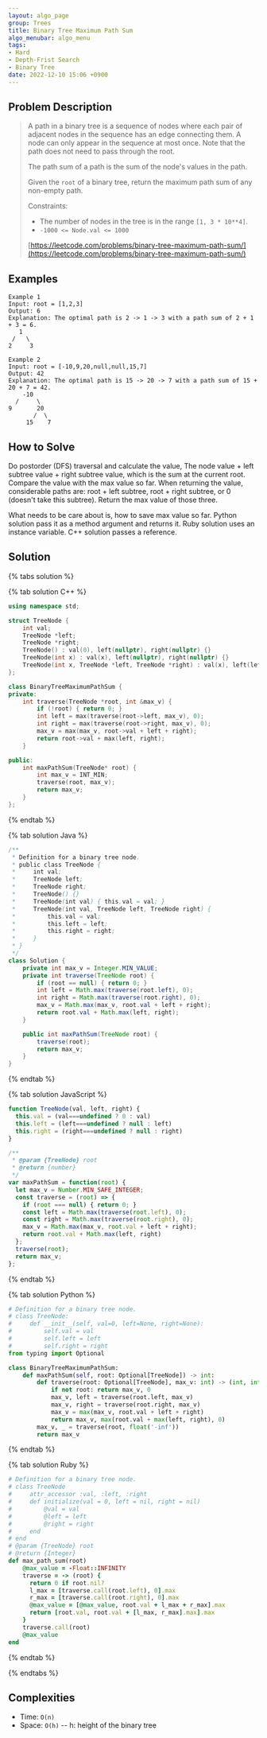 ```yaml
---
layout: algo_page
group: Trees
title: Binary Tree Maximum Path Sum
algo_menubar: algo_menu
tags:
- Hard
- Depth-Frist Search
- Binary Tree
date: 2022-12-10 15:06 +0900
---
```

## Problem Description
> A path in a binary tree is a sequence of nodes where each pair of adjacent nodes in the sequence has an edge
> connecting them. A node can only appear in the sequence at most once. Note that the path does not need to pass
> through the root.
>
> The path sum of a path is the sum of the node's values in the path.
>
> Given the `root` of a binary tree, return the maximum path sum of any non-empty path.
>
>
> Constraints:
> - The number of nodes in the tree is in the range `[1, 3 * 10**4]`.
> - `-1000 <= Node.val <= 1000`
>
> [https://leetcode.com/problems/binary-tree-maximum-path-sum/](https://leetcode.com/problems/binary-tree-maximum-path-sum/)

## Examples
```
Example 1
Input: root = [1,2,3]
Output: 6
Explanation: The optimal path is 2 -> 1 -> 3 with a path sum of 2 + 1 + 3 = 6.
   1
 /   \
2     3
```

```
Example 2
Input: root = [-10,9,20,null,null,15,7]
Output: 42
Explanation: The optimal path is 15 -> 20 -> 7 with a path sum of 15 + 20 + 7 = 42.
    -10
  /     \
9       20
       /  \
     15    7
```

## How to Solve
Do postorder (DFS) traversal and calculate the value, The node value + left subtree value + right subtree value,
which is the sum at the current root.
Compare the value with the max value so far.
When returning the value, considerable paths are: root + left subtree, root + right subtree, or 0 (doesn't take
this subtree). Return the max value of those three.

What needs to be care about is, how to save max value so far. Python solution pass it as a method argument
and returns it. Ruby solution uses an instance variable. C++ solution passes a reference.

## Solution

{% tabs solution %}

{% tab solution C++ %}
```cpp
using namespace std;

struct TreeNode {
    int val;
    TreeNode *left;
    TreeNode *right;
    TreeNode() : val(0), left(nullptr), right(nullptr) {}
    TreeNode(int x) : val(x), left(nullptr), right(nullptr) {}
    TreeNode(int x, TreeNode *left, TreeNode *right) : val(x), left(left), right(right) {}
};

class BinaryTreeMaximumPathSum {
private:
    int traverse(TreeNode *root, int &max_v) {
        if (!root) { return 0; }
        int left = max(traverse(root->left, max_v), 0);
        int right = max(traverse(root->right, max_v), 0);
        max_v = max(max_v, root->val + left + right);
        return root->val + max(left, right);
    }

public:
    int maxPathSum(TreeNode* root) {
        int max_v = INT_MIN;
        traverse(root, max_v);
        return max_v;
    }
};
```
{% endtab %}

{% tab solution Java %}
```java
/**
 * Definition for a binary tree node.
 * public class TreeNode {
 *     int val;
 *     TreeNode left;
 *     TreeNode right;
 *     TreeNode() {}
 *     TreeNode(int val) { this.val = val; }
 *     TreeNode(int val, TreeNode left, TreeNode right) {
 *         this.val = val;
 *         this.left = left;
 *         this.right = right;
 *     }
 * }
 */
class Solution {
    private int max_v = Integer.MIN_VALUE;
    private int traverse(TreeNode root) {
        if (root == null) { return 0; }
        int left = Math.max(traverse(root.left), 0);
        int right = Math.max(traverse(root.right), 0);
        max_v = Math.max(max_v, root.val + left + right);
        return root.val + Math.max(left, right);
    }

    public int maxPathSum(TreeNode root) {
        traverse(root);
        return max_v;
    }
}
```
{% endtab %}

{% tab solution JavaScript %}
```js
function TreeNode(val, left, right) {
  this.val = (val===undefined ? 0 : val)
  this.left = (left===undefined ? null : left)
  this.right = (right===undefined ? null : right)
}

/**
 * @param {TreeNode} root
 * @return {number}
 */
var maxPathSum = function(root) {
  let max_v = Number.MIN_SAFE_INTEGER;
  const traverse = (root) => {
    if (root === null) { return 0; }
    const left = Math.max(traverse(root.left), 0);
    const right = Math.max(traverse(root.right), 0);
    max_v = Math.max(max_v, root.val + left + right);
    return root.val + Math.max(left, right)
  };
  traverse(root);
  return max_v;
};
```
{% endtab %}

{% tab solution Python %}
```python
# Definition for a binary tree node.
# class TreeNode:
#     def __init__(self, val=0, left=None, right=None):
#         self.val = val
#         self.left = left
#         self.right = right
from typing import Optional

class BinaryTreeMaximumPathSum:
    def maxPathSum(self, root: Optional[TreeNode]) -> int:
        def traverse(root: Optional[TreeNode], max_v: int) -> (int, int):
            if not root: return max_v, 0
            max_v, left = traverse(root.left, max_v)
            max_v, right = traverse(root.right, max_v)
            max_v = max(max_v, root.val + left + right)
            return max_v, max(root.val + max(left, right), 0)
        max_v, _ = traverse(root, float('-inf'))
        return max_v
```
{% endtab %}

{% tab solution Ruby %}
```ruby
# Definition for a binary tree node.
# class TreeNode
#     attr_accessor :val, :left, :right
#     def initialize(val = 0, left = nil, right = nil)
#         @val = val
#         @left = left
#         @right = right
#     end
# end
# @param {TreeNode} root
# @return {Integer}
def max_path_sum(root)
    @max_value = -Float::INFINITY
    traverse = -> (root) {
      return 0 if root.nil?
      l_max = [traverse.call(root.left), 0].max
      r_max = [traverse.call(root.right), 0].max
      @max_value = [@max_value, root.val + l_max + r_max].max
      return [root.val, root.val + [l_max, r_max].max].max
    }
    traverse.call(root)
    @max_value
end
```
{% endtab %}

{% endtabs %}



## Complexities
- Time: `O(n)`
- Space: `O(h)` -- h: height of the binary tree
